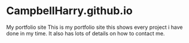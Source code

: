 # CampbellHarry.github.io
My portfolio site
This is my portfolio site this shows every project i have done in my time. It also has lots of details on how to contact me.
